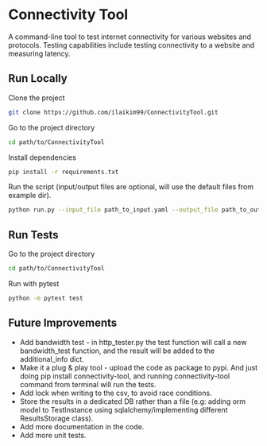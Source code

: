 
# Connectivity Tool

A command-line tool to test internet connectivity for various websites and protocols.
Testing capabilities include testing connectivity to a website and measuring
latency.


## Run Locally

Clone the project

```bash
git clone https://github.com/ilaikim99/ConnectivityTool.git 
```

Go to the project directory

```bash
cd path/to/ConnectivityTool
```

Install dependencies

```bash
pip install -r requirements.txt
```

Run the script (input/output files are optional, will use the default files from example dir).

```bash
python run.py --input_file path_to_input.yaml --output_file path_to_output.csv
```

## Run Tests

Go to the project directory

```bash
cd path/to/ConnectivityTool
```


Run with pytest

```bash
python -m pytest test
```


## Future Improvements

- Add bandwidth test - in http_tester.py the test function will call a new bandwidth_test function, and the result will be added to the additional_info dict.
- Make it a plug & play tool - upload the code as package to pypi. And just doing pip install connectivity-tool, and running connectivity-tool command from terminal will run the tests.
- Add lock when writing to the csv, to avoid race conditions.
- Store the results in a dedicated DB rather than a file (e.g: adding orm model to TestInstance using sqlalchemy/implementing different ResultsStorage class).
- Add more documentation in the code.
- Add more unit tests.
